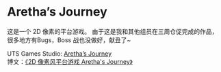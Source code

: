 # Aretha’s Journey
这是一个 2D 像素的平台游戏。
由于这是我和其他组员在三周仓促完成的作品，很多地方有Bugs，Boss 战也没做好，献丑了~

UTS Games Studio: [Aretha’s Journey](http://www.gamesstudio.org/games/aretha’s-journey)  
博文：[《2D 像素风平台游戏 Aretha's Journey》](https://frankorz.com/2018/06/17/arethas-journey/)
